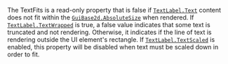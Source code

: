 The TextFits is a read-only property that is false if
[`TextLabel.Text`](https://create.roblox.com/docs/reference/engine/classes/TextLabel#Text) content does not fit within the
[`GuiBase2d.AbsoluteSize`](https://create.roblox.com/docs/reference/engine/classes/GuiBase2d#AbsoluteSize) when rendered. If
[`TextLabel.TextWrapped`](https://create.roblox.com/docs/reference/engine/classes/TextLabel#TextWrapped) is true, a false value indicates that some
text is truncated and not rendering. Otherwise, it indicates if the line
of text is rendering outside the UI element's rectangle. If
[`TextLabel.TextScaled`](https://create.roblox.com/docs/reference/engine/classes/TextLabel#TextScaled) is enabled, this property will be disabled
when text must be scaled down in order to fit.